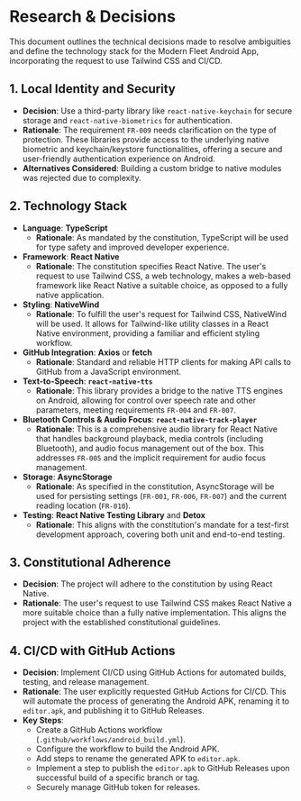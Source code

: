 # Research & Decisions

This document outlines the technical decisions made to resolve ambiguities and define the technology stack for the Modern Fleet Android App, incorporating the request to use Tailwind CSS and CI/CD.

## 1. Local Identity and Security

- **Decision**: Use a third-party library like `react-native-keychain` for secure storage and `react-native-biometrics` for authentication.
- **Rationale**: The requirement `FR-009` needs clarification on the type of protection. These libraries provide access to the underlying native biometric and keychain/keystore functionalities, offering a secure and user-friendly authentication experience on Android.
- **Alternatives Considered**: Building a custom bridge to native modules was rejected due to complexity.

## 2. Technology Stack

- **Language**: **TypeScript**
  - **Rationale**: As mandated by the constitution, TypeScript will be used for type safety and improved developer experience.
- **Framework**: **React Native**
  - **Rationale**: The constitution specifies React Native. The user's request to use Tailwind CSS, a web technology, makes a web-based framework like React Native a suitable choice, as opposed to a fully native application.
- **Styling**: **NativeWind**
  - **Rationale**: To fulfill the user's request for Tailwind CSS, NativeWind will be used. It allows for Tailwind-like utility classes in a React Native environment, providing a familiar and efficient styling workflow.
- **GitHub Integration**: **Axios** or **fetch**
  - **Rationale**: Standard and reliable HTTP clients for making API calls to GitHub from a JavaScript environment.
- **Text-to-Speech**: **`react-native-tts`**
  - **Rationale**: This library provides a bridge to the native TTS engines on Android, allowing for control over speech rate and other parameters, meeting requirements `FR-004` and `FR-007`.
- **Bluetooth Controls & Audio Focus**: **`react-native-track-player`**
  - **Rationale**: This is a comprehensive audio library for React Native that handles background playback, media controls (including Bluetooth), and audio focus management out of the box. This addresses `FR-005` and the implicit requirement for audio focus management.
- **Storage**: **AsyncStorage**
  - **Rationale**: As specified in the constitution, AsyncStorage will be used for persisting settings (`FR-001`, `FR-006`, `FR-007`) and the current reading location (`FR-010`).
- **Testing**: **React Native Testing Library** and **Detox**
  - **Rationale**: This aligns with the constitution's mandate for a test-first development approach, covering both unit and end-to-end testing.

## 3. Constitutional Adherence

- **Decision**: The project will adhere to the constitution by using React Native.
- **Rationale**: The user's request to use Tailwind CSS makes React Native a more suitable choice than a fully native implementation. This aligns the project with the established constitutional guidelines.

## 4. CI/CD with GitHub Actions

- **Decision**: Implement CI/CD using GitHub Actions for automated builds, testing, and release management.
- **Rationale**: The user explicitly requested GitHub Actions for CI/CD. This will automate the process of generating the Android APK, renaming it to `editor.apk`, and publishing it to GitHub Releases.
- **Key Steps**:
    - Create a GitHub Actions workflow (`.github/workflows/android_build.yml`).
    - Configure the workflow to build the Android APK.
    - Add steps to rename the generated APK to `editor.apk`.
    - Implement a step to publish the `editor.apk` to GitHub Releases upon successful build of a specific branch or tag.
    - Securely manage GitHub token for releases.